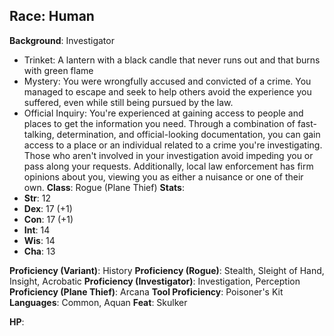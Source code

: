 **Race**: Human
- 
**Background**: Investigator
- Trinket: A lantern with a black candle that never runs out and that burns with green flame
- Mystery: You were wrongfully accused and convicted of a crime. You managed to escape and seek to help others avoid the experience you suffered, even while still being pursued by the law.
- Official Inquiry: You're experienced at gaining access to people and places to get the information you need. Through a combination of fast-talking, determination, and official-looking documentation, you can gain access to a place or an individual related to a crime you're investigating. Those who aren't involved in your investigation avoid impeding you or pass along your requests. Additionally, local law enforcement has firm opinions about you, viewing you as either a nuisance or one of their own.
**Class**: Rogue (Plane Thief)
**Stats**:
- **Str**: 12
- **Dex**: 17 (+1)
- **Con**: 17 (+1)
- **Int**: 14
- **Wis**: 14
- **Cha**: 13

**Proficiency (Variant)**: History
**Proficiency (Rogue)**: Stealth, Sleight of Hand, Insight, Acrobatic
**Proficiency (Investigator)**: Investigation, Perception
**Proficiency (Plane Thief)**: Arcana
**Tool Proficiency**: Poisoner's Kit
**Languages**: Common, Aquan
**Feat**: Skulker

**HP**:

